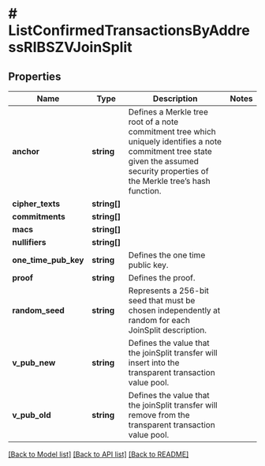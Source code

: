 # # ListConfirmedTransactionsByAddressRIBSZVJoinSplit

## Properties

Name | Type | Description | Notes
------------ | ------------- | ------------- | -------------
**anchor** | **string** | Defines a Merkle tree root of a note commitment tree which uniquely identifies a note commitment tree state given the assumed security properties of the Merkle tree’s  hash function. |
**cipher_texts** | **string[]** |  |
**commitments** | **string[]** |  |
**macs** | **string[]** |  |
**nullifiers** | **string[]** |  |
**one_time_pub_key** | **string** | Defines the one time public key. |
**proof** | **string** | Defines the proof. |
**random_seed** | **string** | Represents a 256-bit seed that must be chosen independently at random for each JoinSplit description. |
**v_pub_new** | **string** | Defines the value that the joinSplit transfer will insert into the transparent transaction value pool. |
**v_pub_old** | **string** | Defines the value that the joinSplit transfer will remove from the transparent transaction value pool. |

[[Back to Model list]](../../README.md#models) [[Back to API list]](../../README.md#endpoints) [[Back to README]](../../README.md)
